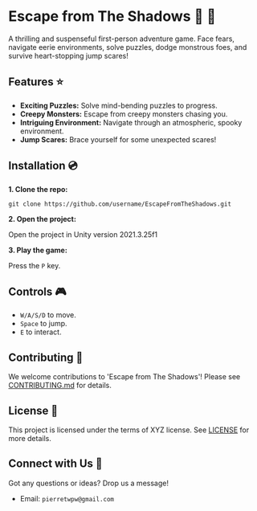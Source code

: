 # Escape from The Shadows :ghost: :key:

A thrilling and suspenseful first-person adventure game. Face fears, navigate eerie environments, solve puzzles, dodge monstrous foes, and survive heart-stopping jump scares! 

## Features :star:
- **Exciting Puzzles:** Solve mind-bending puzzles to progress.
- **Creepy Monsters:** Escape from creepy monsters chasing you.
- **Intriguing Environment:** Navigate through an atmospheric, spooky environment.
- **Jump Scares:** Brace yourself for some unexpected scares!

## Installation :cd:

**1. Clone the repo:**

`git clone https://github.com/username/EscapeFromTheShadows.git`

**2. Open the project:**

Open the project in Unity version 2021.3.25f1

**3. Play the game:**

Press the `P` key.

## Controls :video_game:

- `W/A/S/D` to move.
- `Space` to jump.
- `E` to interact.

## Contributing :handshake:

We welcome contributions to 'Escape from The Shadows'! Please see [CONTRIBUTING.md](https://github.com/username/EscapeFromTheShadows/blob/main/CONTRIBUTING.md) for details.

## License :bookmark_tabs:

This project is licensed under the terms of XYZ license. See [LICENSE](https://github.com/username/EscapeFromTheShadows/blob/main/LICENSE) for more details.

## Connect with Us :wave:

Got any questions or ideas? Drop us a message!

- Email: `pierretwpw@gmail.com`
